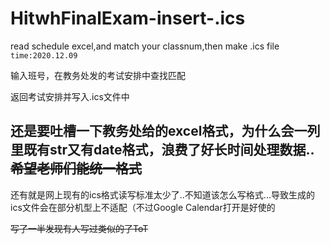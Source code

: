 # HitwhFinalExam-insert-.ics
read schedule excel,and match your classnum,then make .ics file
`time:2020.12.09`

输入班号，在教务处发的考试安排中查找匹配

返回考试安排并写入.ics文件中

还是要吐槽一下教务处给的excel格式，为什么会一列里既有str又有date格式，浪费了好长时间处理数据..
~~希望老师们能统一格式~~
-----
还有就是网上现有的ics格式读写标准太少了..不知道该怎么写格式...导致生成的ics文件会在部分机型上不适配（不过Google Calendar打开是好使的

~~写了一半发现有人写过类似的了ToT~~


